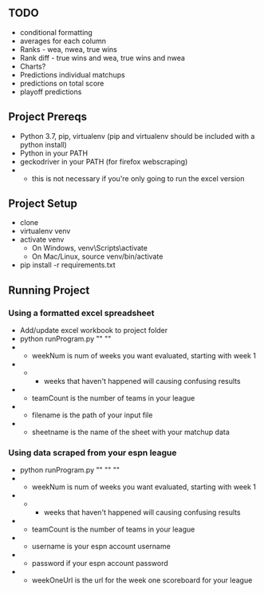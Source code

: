 ## TODO ##
- conditional formatting
- averages for each column
- Ranks - wea, nwea, true wins
- Rank diff - true wins and wea, true wins and nwea
- Charts?
- Predictions individual matchups
- predictions on total score
- playoff predictions

## Project Prereqs ##
* Python 3.7, pip, virtualenv (pip and virtualenv should be included with a python install)
* Python in your PATH
* geckodriver in your PATH (for firefox webscraping)
* * this is not necessary if you're only going to run the excel version

## Project Setup ##
* clone
* virtualenv venv
* activate venv
  * On Windows, venv\Scripts\activate
  * On Mac/Linux, source venv/bin/activate
* pip install -r requirements.txt

## Running Project ##
### Using a formatted excel spreadsheet ###
* Add/update excel workbook to project folder
* python runProgram.py <weekNum> <teamCount> "<filename>" "<sheetname>"
* * weekNum is num of weeks you want evaluated, starting with week 1
* * * weeks that haven't happened will causing confusing results
* * teamCount is the number of teams in your league
* * filename is the path of your input file
* * sheetname is the name of the sheet with your matchup data

### Using data scraped from your espn league ###
* python runProgram.py <weekNum> <teamCount> "<username>" "<password>" "<weekOneUrl>"
* * weekNum is num of weeks you want evaluated, starting with week 1
* * * weeks that haven't happened will causing confusing results
* * teamCount is the number of teams in your league
* * username is your espn account username
* * password if your espn account password
* * weekOneUrl is the url for the week one scoreboard for your league
